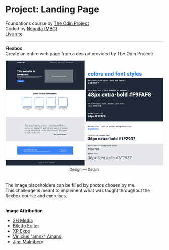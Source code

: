 # Project: Landing Page

Foundations course by [The Odin Project](https://www.theodinproject.com/)<br>
Coded by [Neonita (MBG)](https://github.com/neonita)<br>
[Live site](google.com)

<hr>

**Flexbox**<br>
Create an entire web page from a design provided by The Odin Project:

<div align="center">
<img src="./design/01.png" width="50%">
<img src="./design/02.png" width="49%">
<small>Design — Details</small>
</div>
<br>

<br>
The image placeholders can be filled by photos chosen by me.<br>
This challenge is meant to implement what was taught throughout the flexbox course and exercises.

<br>
<br>

**Image Attribution**

- [2H Media](https://unsplash.com/@2hmedia)
- [Biletto Editor](https://unsplash.com/@billetto)
- [XR Expo](https://unsplash.com/@xrexpo)
- [Vinicius "amnx" Amano](https://unsplash.com/@viniciusamano)
- [Jimi Malmberg](https://unsplash.com/@jimi_malmberg)
